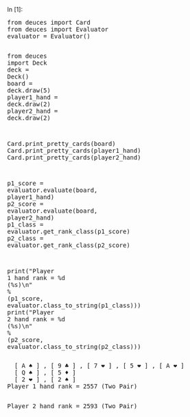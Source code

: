 <!DOCTYPE html>
<html>
<head><meta charset="utf-8" />
<title>README</title>

<script src="https://cdnjs.cloudflare.com/ajax/libs/require.js/2.1.10/require.min.js"></script>
<script src="https://cdnjs.cloudflare.com/ajax/libs/jquery/2.0.3/jquery.min.js"></script>

<body>
  <div tabindex="-1" id="notebook" class="border-box-sizing">
    <div class="container" id="notebook-container">

<div class="cell border-box-sizing code_cell rendered">
<div class="input">
<div class="prompt input_prompt">In&nbsp;[1]:</div>
<div class="inner_cell">
    <div class="input_area">
<div class=" highlight hl-ipython3"><pre><span></span><span class="kn">from</span> <span class="nn">deuces</span> <span class="k">import</span> <span class="n">Card</span>
<span class="kn">from</span> <span class="nn">deuces</span> <span class="k">import</span> <span class="n">Evaluator</span>
<span class="n">evaluator</span> <span class="o">=</span> <span class="n">Evaluator</span><span class="p">()</span>

<span class="kn">from</span> <span class="nn">deuces</span> <span class="k">import</span> <span class="n">Deck</span>
<span class="n">deck</span> <span class="o">=</span> <span class="n">Deck</span><span class="p">()</span>
<span class="n">board</span> <span class="o">=</span> <span class="n">deck</span><span class="o">.</span><span class="n">draw</span><span class="p">(</span><span class="mi">5</span><span class="p">)</span>
<span class="n">player1_hand</span> <span class="o">=</span> <span class="n">deck</span><span class="o">.</span><span class="n">draw</span><span class="p">(</span><span class="mi">2</span><span class="p">)</span>
<span class="n">player2_hand</span> <span class="o">=</span> <span class="n">deck</span><span class="o">.</span><span class="n">draw</span><span class="p">(</span><span class="mi">2</span><span class="p">)</span>

<span class="n">Card</span><span class="o">.</span><span class="n">print_pretty_cards</span><span class="p">(</span><span class="n">board</span><span class="p">)</span>
<span class="n">Card</span><span class="o">.</span><span class="n">print_pretty_cards</span><span class="p">(</span><span class="n">player1_hand</span><span class="p">)</span>
<span class="n">Card</span><span class="o">.</span><span class="n">print_pretty_cards</span><span class="p">(</span><span class="n">player2_hand</span><span class="p">)</span>

<span class="n">p1_score</span> <span class="o">=</span> <span class="n">evaluator</span><span class="o">.</span><span class="n">evaluate</span><span class="p">(</span><span class="n">board</span><span class="p">,</span> <span class="n">player1_hand</span><span class="p">)</span>
<span class="n">p2_score</span> <span class="o">=</span> <span class="n">evaluator</span><span class="o">.</span><span class="n">evaluate</span><span class="p">(</span><span class="n">board</span><span class="p">,</span> <span class="n">player2_hand</span><span class="p">)</span>
<span class="n">p1_class</span> <span class="o">=</span> <span class="n">evaluator</span><span class="o">.</span><span class="n">get_rank_class</span><span class="p">(</span><span class="n">p1_score</span><span class="p">)</span>
<span class="n">p2_class</span> <span class="o">=</span> <span class="n">evaluator</span><span class="o">.</span><span class="n">get_rank_class</span><span class="p">(</span><span class="n">p2_score</span><span class="p">)</span>

<span class="nb">print</span><span class="p">(</span><span class="s2">&quot;Player 1 hand rank = </span><span class="si">%d</span><span class="s2"> (</span><span class="si">%s</span><span class="s2">)</span><span class="se">\n</span><span class="s2">&quot;</span> <span class="o">%</span> <span class="p">(</span><span class="n">p1_score</span><span class="p">,</span> <span class="n">evaluator</span><span class="o">.</span><span class="n">class_to_string</span><span class="p">(</span><span class="n">p1_class</span><span class="p">)))</span>
<span class="nb">print</span><span class="p">(</span><span class="s2">&quot;Player 2 hand rank = </span><span class="si">%d</span><span class="s2"> (</span><span class="si">%s</span><span class="s2">)</span><span class="se">\n</span><span class="s2">&quot;</span> <span class="o">%</span> <span class="p">(</span><span class="n">p2_score</span><span class="p">,</span> <span class="n">evaluator</span><span class="o">.</span><span class="n">class_to_string</span><span class="p">(</span><span class="n">p2_class</span><span class="p">)))</span>
</pre></div>

</div>
</div>
</div>

<div class="output_wrapper">
<div class="output">


<div class="output_area"><div class="prompt"></div>
<div class="output_subarea output_stream output_stdout output_text">
<pre>  [ A ♠ ] , [ 9 ♣ ] , [ 7 ❤ ] , [ 5 ❤ ] , [ A ❤ ]  
  [ Q ♠ ] , [ 5 ♦ ]  
  [ 2 ❤ ] , [ 2 ♠ ]  
Player 1 hand rank = 2557 (Two Pair)

Player 2 hand rank = 2593 (Two Pair)

</pre>
</div>
</div>

</div>
</div>

</div>
    </div>
  </div>
</body>
</html>

